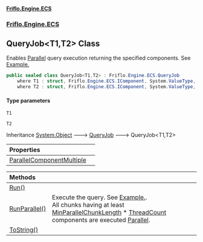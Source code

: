 #### [Friflo.Engine.ECS](index.md#'index')
### [Friflo.Engine.ECS](Friflo.Engine.ECS.md#'Friflo.Engine.ECS')

## QueryJob<T1,T2> Class

Enables [Parallel](JobExecution.md#Friflo.Engine.ECS.JobExecution.Parallel#'Friflo.Engine.ECS.JobExecution.Parallel') query execution returning the specified components.
See <a href="https://github.com/friflo/Friflo.Json.Fliox/blob/main/Engine/README.md#parallel-query-job">Example.</a>

```csharp
public sealed class QueryJob<T1,T2> : Friflo.Engine.ECS.QueryJob
    where T1 : struct, Friflo.Engine.ECS.IComponent, System.ValueType, System.ValueType
    where T2 : struct, Friflo.Engine.ECS.IComponent, System.ValueType, System.ValueType
```
#### Type parameters

<a name='Friflo.Engine.ECS.QueryJob_T1,T2_.T1'></a>

`T1`

<a name='Friflo.Engine.ECS.QueryJob_T1,T2_.T2'></a>

`T2`

Inheritance [System.Object](https://docs.microsoft.com/en-us/dotnet/api/System.Object#'System.Object') &#129106; [QueryJob](QueryJob.md#'Friflo.Engine.ECS.QueryJob') &#129106; QueryJob<T1,T2>

| Properties | |
| :--- | :--- |
| [ParallelComponentMultiple](QueryJob_T1,T2_.ParallelComponentMultiple.md#'Friflo.Engine.ECS.QueryJob<T1,T2>.ParallelComponentMultiple') | |

| Methods | |
| :--- | :--- |
| [Run()](QueryJob_T1,T2_.Run().md#'Friflo.Engine.ECS.QueryJob<T1,T2>.Run()') | |
| [RunParallel()](QueryJob_T1,T2_.RunParallel().md#'Friflo.Engine.ECS.QueryJob<T1,T2>.RunParallel()') | Execute the query.             See <a href="https://github.com/friflo/Friflo.Json.Fliox/blob/main/Engine/README.md#parallel-query-job">Example.</a>.<br/>             All chunks having at least [MinParallelChunkLength](QueryJob.MinParallelChunkLength.md#'Friflo.Engine.ECS.QueryJob.MinParallelChunkLength') * [ThreadCount](ParallelJobRunner.ThreadCount.md#'Friflo.Engine.ECS.ParallelJobRunner.ThreadCount')             components are executed [Parallel](JobExecution.md#Friflo.Engine.ECS.JobExecution.Parallel#'Friflo.Engine.ECS.JobExecution.Parallel'). |
| [ToString()](QueryJob_T1,T2_.ToString().md#'Friflo.Engine.ECS.QueryJob<T1,T2>.ToString()') | |
